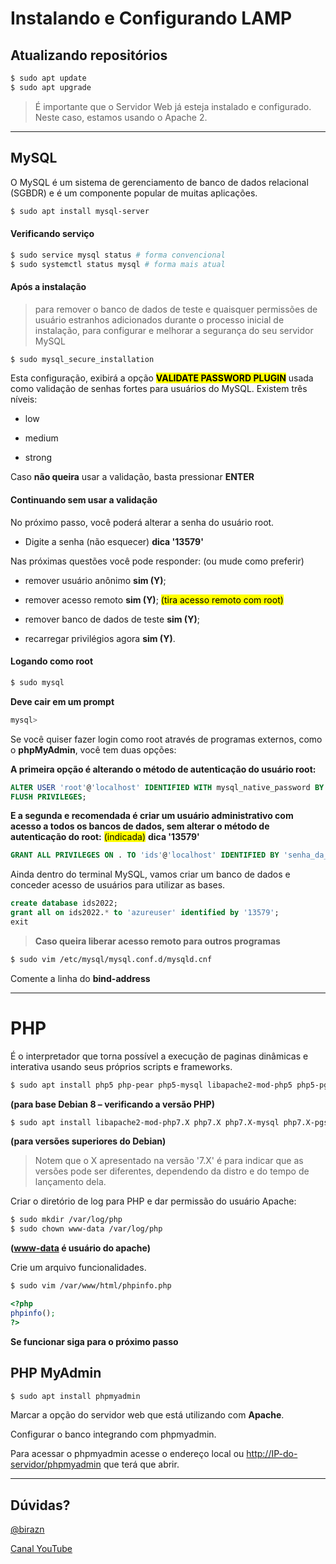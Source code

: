 # Instalando e Configurando LAMP

## Atualizando repositórios

```bash
$ sudo apt update
$ sudo apt upgrade
```

> É importante que o Servidor Web já esteja instalado e configurado. Neste caso, estamos usando o Apache 2.

---

## MySQL

O MySQL é um sistema de gerenciamento de banco de dados relacional (SGBDR) e é um componente popular de muitas aplicações.

```bash
$ sudo apt install mysql-server
```

#### Verificando serviço

```bash
$ sudo service mysql status # forma convencional
$ sudo systemctl status mysql # forma mais atual
```

#### Após a instalação

> para remover o banco de dados de teste e quaisquer permissões de usuário estranhos adicionados durante o processo inicial de instalação, para configurar e melhorar a segurança do seu servidor MySQL

```bash
$ sudo mysql_secure_installation
```

Esta configuração, exibirá a opção **<mark>VALIDATE PASSWORD PLUGIN</mark>** usada como validação de senhas fortes para usuários do MySQL. Existem três níveis:

- low

- medium

- strong

Caso **não queira** usar a validação, basta pressionar **ENTER**

#### Continuando sem usar a validação

No próximo passo, você poderá alterar a senha do usuário root.
- Digite a senha (não esquecer) **dica '13579'**

Nas próximas questões você pode responder: (ou mude como preferir)

- remover usuário anônimo **sim (Y)**;

- remover acesso remoto **sim (Y)**; <mark>(tira acesso remoto com root)</mark>

- remover banco de dados de teste **sim (Y)**;

- recarregar privilégios agora **sim (Y)**.

#### Logando como root

```bash
$ sudo mysql
```

**Deve cair em um prompt**

```bash
mysql>
```

Se você quiser fazer login como root através de programas externos, como o **phpMyAdmin**, você tem duas opções:

**A primeira opção é alterando o método de autenticação do usuário root:**

```sql
ALTER USER 'root'@'localhost' IDENTIFIED WITH mysql_native_password BY 'senha_da_nasa';
FLUSH PRIVILEGES;
```

**E a segunda e recomendada é criar um usuário administrativo com acesso a todos os bancos de dados, sem alterar o método de autenticação do root:** <mark>(indicada)</mark> **dica '13579'**

```sql
GRANT ALL PRIVILEGES ON . TO 'ids'@'localhost' IDENTIFIED BY 'senha_da_nasa';
```

Ainda dentro do terminal MySQL, vamos criar um banco de dados e conceder acesso de usuários para utilizar as bases.

```sql
create database ids2022;
grant all on ids2022.* to 'azureuser' identified by '13579';
exit
```

> **Caso queira liberar acesso remoto para outros programas**

```bash
$ sudo vim /etc/mysql/mysql.conf.d/mysqld.cnf
```

Comente a linha do **bind-address**

---

# PHP

É o interpretador que torna possível a execução de paginas dinâmicas e interativa usando seus próprios scripts e frameworks.

```bash
$ sudo apt install php5 php-pear php5-mysql libapache2-mod-php5 php5-pgsql
```

**(para base Debian 8 – verificando a versão PHP)**

```bash
$ sudo apt install libapache2-mod-php7.X php7.X php7.X-mysql php7.X-pgsql
```

**(para versões superiores do Debian)**

> Notem que o X apresentado na versão '7.X' é para indicar que as versões pode ser diferentes, dependendo da distro e do tempo de lançamento dela.

Criar o diretório de log para PHP e dar permissão do usuário Apache:

```bash
$ sudo mkdir /var/log/php
$ sudo chown www-data /var/log/php
```

**(<u>www-data</u> é usuário do apache)**

Crie um arquivo funcionalidades.

```bash
$ sudo vim /var/www/html/phpinfo.php
```

```php
<?php
phpinfo();
?>
```

**Se funcionar siga para o próximo passo**

## PHP MyAdmin

```bash
$ sudo apt install phpmyadmin
```

Marcar a opção do servidor web que está utilizando com **Apache**.

Configurar o banco integrando com phpmyadmin.

Para acessar o phpmyadmin acesse o endereço local ou <u>http://IP-do-servidor/phpmyadmin</u> que terá que abrir.

---

## Dúvidas?

[@birazn](https://www.instagram.com/birazn)

[Canal YouTube](https://www.youtube.com/birazn)
